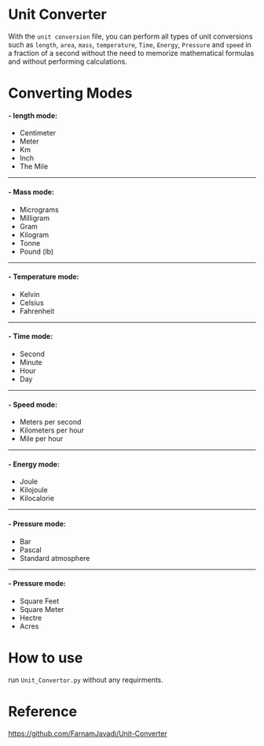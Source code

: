 # Unit Converter

With the `unit conversion` file, you can perform all types of unit conversions such as `length`, `area`, `mass`, `temperature`, `Time`, `Energy`, `Pressure` and `speed` in a fraction of a second without the need to memorize mathematical formulas and without performing calculations.
# Converting Modes
#### - length mode:
* Centimeter
* Meter
* Km
* Inch
* The Mile
***
#### - Mass mode:
* Micrograms
* Milligram
* Gram
* Kilogram
* Tonne
* Pound (lb)
***
#### - Temperature mode:
* Kelvin
* Celsius
* Fahrenheit
***
#### - Time mode:
* Second
* Minute
* Hour
* Day
***
#### - Speed mode:
* Meters per second
* Kilometers per hour
* Mile per hour
***
#### - Energy mode:
* Joule
* Kilojoule
* Kilocalorie
***
#### - Pressure mode:
* Bar
* Pascal
* Standard atmosphere
***
#### - Pressure mode:
* Square Feet
* Square Meter
* Hectre
* Acres
# How to use
run `Unit_Convertor.py` without any requirments.
# Reference
https://github.com/FarnamJavadi/Unit-Converter
